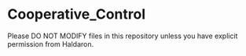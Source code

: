 Cooperative_Control
===================

Please DO NOT MODIFY files in this repository unless you have explicit permission from Haldaron.

